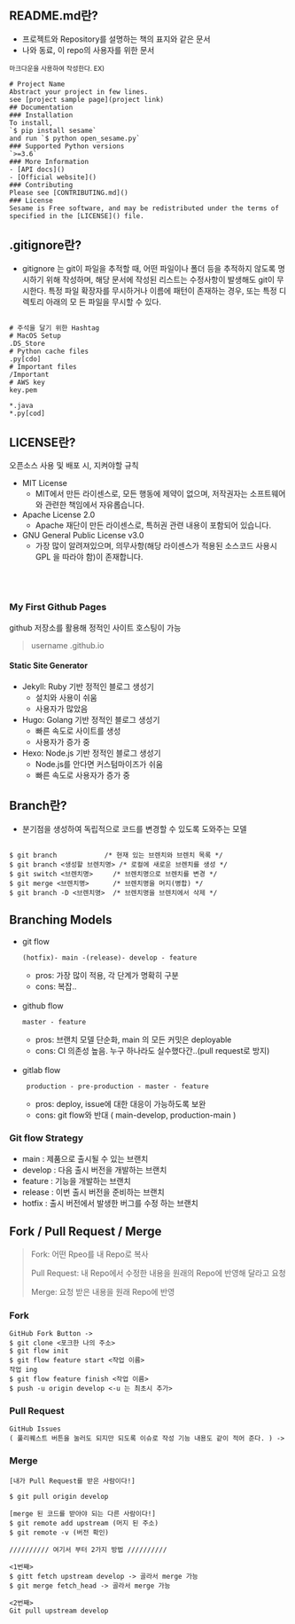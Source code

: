 ## README.md란?

<ul>
<li> 프로젝트와 Repository를 설명하는 책의 표지와 같은 문서 </li>
<li> 나와 동료, 이 repo의 사용자를 위한 문서 </li>
</ul>
<small>마크다운을 사용하여 작성한다. EX) </small> 

```
# Project Name  
Abstract your project in few lines.
see [project sample page](project link)
## Documentation
### Installation
To install,
`$ pip install sesame`
and run `$ python open_sesame.py`
### Supported Python versions
`>=3.6`
### More Information
- [API docs]()
- [Official website]()
### Contributing
Please see [CONTRIBUTING.md]()
### License
Sesame is Free software, and may be redistributed under the terms of specified in the [LICENSE]() file.
```

## .gitignore란?
<ul><li> gitignore 는 git이 파일을 추적할 때, 어떤 파일이나 폴더 등을 추적하지 않도록 명시하기 위해 작성하며, 해당 문서에 작성된 리스트는 수정사항이 발생해도 git이 무시한다.
특정 파일 확장자를 무시하거나 이름에 패턴이 존재하는 경우, 또는 특정 디렉토리 아래의 모
든 파일을 무시할 수 있다. </li></ul>

```

# 주석을 달기 위한 Hashtag
# MacOS Setup
.DS_Store
# Python cache files
.py[cdo]
# Important files
/Important
# AWS key
key.pem

*.java
*.py[cod]

```

## LICENSE란?
오픈소스 사용 및 배포 시, 지켜야할 규칙

<ul>
<li>MIT License
<ul><li> MIT에서 만든 라이센스로, 모든 행동에 제약이 없으며, 저작권자는 소프트웨어와
관련한 책임에서 자유롭습니다. </li></ul></li>

<li>Apache License 2.0
<ul><li> Apache 재단이 만든 라이센스로, 특허권 관련 내용이 포함되어 있습니다. </li></ul></li>

<li>GNU General Public License v3.0
<ul><li> 가장 많이 알려져있으며, 의무사항(해당 라이센스가 적용된 소스코드 사용시 GPL
을 따라야 함)이 존재합니다. </li></ul></li>
</ul>

<br/>
<br/>

### My First Github Pages

github 저장소를 활용해 정적인 사이트 호스팅이 가능
<blockquote> username .github.io </blockquote>

#### Static Site Generator 
<ul>
<li>Jekyll: Ruby 기반 정적인 블로그 생성기
<ul>
<li>설치와 사용이 쉬움</li>
<li>사용자가 많았음</li>
</ul>
</li>
<li>Hugo: Golang 기반 정적인 블로그 생성기
<ul>
<li>빠른 속도로 사이트를 생성</li>
<li>사용자가 증가 중</li>
</ul>
</li>
<li>Hexo: Node.js 기반 정적인 블로그 생성기
<ul>
<li>Node.js를 안다면 커스텀마이즈가 쉬움</li>
<li>빠른 속도로 사용자가 증가 중</li>
</ul>
</li>
</ul>

## Branch란?
<ul><li>분기점을 생성하여 독립적으로 코드를 변경할 수 있도록 도와주는 모델</li></ul>

```

$ git branch			/* 현재 있는 브렌치와 브렌치 목록 */
$ git branch <생성할 브렌치명>	/* 로컬에 새로운 브렌치를 생성 */
$ git switch <브렌치명>		/* 브렌치명으로 브렌치를 변경 */
$ git merge <브렌치명>		/* 브렌치명을 머지(병합) */
$ git branch -D <브렌치명>	/* 브렌치명을 브렌치에서 삭제 */

```


## Branching Models

<ul>
<li>git flow

```(hotfix)- main -(release)- develop - feature```
<ul>
<li>pros: 가장 많이 적용, 각 단계가 명확히 구분</li>
<li>cons: 복잡..</li></ul>
</li>
<br/>
<li>github flow

```master - feature```
<ul>
<li>pros: 브랜치 모델 단순화, main 의 모든 커밋은 deployable</li>
<li>cons: CI 의존성 높음. 누구 하나라도 실수했다간..(pull request로 방지)</li>
</ul></li>
<br/>
<li>gitlab flow

```  production - pre-production - master - feature ```
<ul>
<li>pros: deploy, issue에 대한 대응이 가능하도록 보완</li>
<li>cons: git flow와 반대 ( main-develop, production-main )</li></ul></li>
</ul>

### Git flow Strategy

<ul>
<li> main : 제품으로 출시될 수 있는 브랜치 </li>
<li> develop : 다음 출시 버전을 개발하는 브랜치 </li>
<li> feature : 기능을 개발하는 브랜치 </li>
<li> release : 이번 출시 버전을 준비하는 브랜치 </li>
<li> hotfix : 출시 버전에서 발생한 버그를 수정 하는 브랜치 </li>
</ul>

## Fork / Pull Request / Merge

<blockquote>
Fork: 어떤 Rpeo를 내 Repo로 복사
<br/>

Pull Request: 내 Repo에서 수정한 내용을 원래의 Repo에 반영해 달라고 요청

Merge: 요청 받은 내용을 원래 Repo에 반영

</blockquote>

### Fork

```
GitHub Fork Button ->
$ git clone <포크한 나의 주소>
$ git flow init
$ git flow feature start <작업 이름>
작업 ing
$ git flow feature finish <작업 이름>
$ push -u origin develop <-u 는 최초시 추가>
```

### Pull Request

```
GitHub Issues 
( 풀리퀘스트 버튼을 눌러도 되지만 되도록 이슈로 작성 기능 내용도 같이 적어 준다. ) ->
```

### Merge

```
[내가 Pull Request를 받은 사람이다!]

$ git pull origin develop

[merge 된 코드를 받아야 되는 다른 사람이다!]
$ git remote add upstream (머지 된 주소)
$ git remote -v (버전 확인)

////////// 여기서 부터 2가지 방법 //////////

<1번째>
$ gitt fetch upstream develop -> 골라서 merge 가능
$ git merge fetch_head -> 골라서 merge 가능

<2번째>
Git pull upstream develop
```
